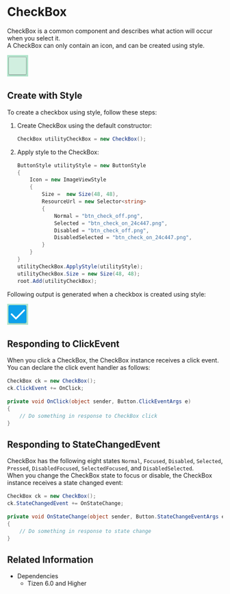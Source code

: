# CheckBox
CheckBox is a common component and describes what action will occur when you select it.  
A CheckBox can only contain an icon, and can be created using style.

![CheckBox1](./media/CheckBox1.png)

## Create with Style

To create a checkbox using style, follow these steps:

1. Create CheckBox using the default constructor:

    ```cs
    CheckBox utilityCheckBox = new CheckBox();
    ```

2. Apply style to the CheckBox:

    ```cs
    ButtonStyle utilityStyle = new ButtonStyle
    {
        Icon = new ImageViewStyle
        {
            Size =  new Size(48, 48),
            ResourceUrl = new Selector<string>
            {
                Normal = "btn_check_off.png",
                Selected = "btn_check_on_24c447.png",
                Disabled = "btn_check_off.png",
                DisabledSelected = "btn_check_on_24c447.png",
            }
        }
    }
    utilityCheckBox.ApplyStyle(utilityStyle);
    utilityCheckBox.Size = new Size(48, 48);
    root.Add(utilityCheckBox);
    ```

Following output is generated when a checkbox is created using style:

![CheckBox2](./media/CheckBox2.png)


## Responding to ClickEvent
When you click a CheckBox, the CheckBox instance receives a click event.
You can declare the click event handler as follows:

```cs
CheckBox ck = new CheckBox();
ck.ClickEvent += OnClick;
```

```cs
private void OnClick(object sender, Button.ClickEventArgs e)
{
    // Do something in response to CheckBox click
}
```

## Responding to StateChangedEvent
CheckBox has the following eight states `Normal`, `Focused`, `Disabled`, `Selected`, `Pressed`, `DisabledFocused`, `SelectedFocused`, and `DisabledSelected`.  
When you change the CheckBox state to focus or disable, the CheckBox instance receives a state changed event:

```cs
CheckBox ck = new CheckBox();
ck.StateChangedEvent += OnStateChange;
```

```cs
private void OnStateChange(object sender, Button.StateChangeEventArgs e)
{
    // Do something in response to state change
}
```

## Related Information
- Dependencies
  -   Tizen 6.0 and Higher
